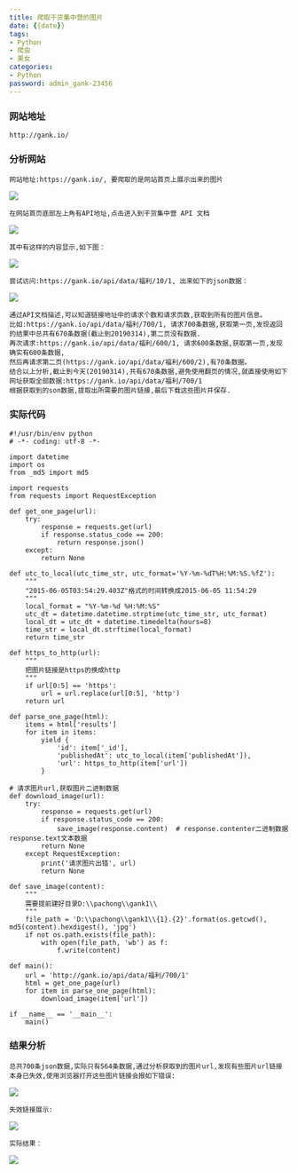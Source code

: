 ```yaml
---
title: 爬取干货集中营的图片
date: {{date}}
tags:
- Python
- 爬虫
- 美女
categories:
- Python
password: admin_gank-23456
---
```

### 网站地址
	http://gank.io/

### 分析网站
	网站地址:https://gank.io/, 要爬取的是网站首页上展示出来的图片
![](https://i.imgur.com/6Mkilm4.jpg)

<escape><!-- more --></escape>

	在网站首页底部左上角有API地址,点击进入到干货集中营 API 文档
![](https://i.imgur.com/crIyWfb.png)

	其中有这样的内容显示,如下图：
![](https://i.imgur.com/oHqL8X3.png)

	尝试访问:https://gank.io/api/data/福利/10/1, 出来如下的json数据：
![](https://i.imgur.com/mezrl8t.png)

	通过API文档描述,可以知道链接地址中的请求个数和请求页数,获取到所有的图片信息。
    比如:https://gank.io/api/data/福利/700/1, 请求700条数据,获取第一页,发现返回的结果中总共有670条数据(截止到20190314),第二页没有数据.
    再次请求:https://gank.io/api/data/福利/600/1, 请求600条数据,获取第一页,发现确实有600条数据,
    然后再请求第二页(https://gank.io/api/data/福利/600/2),有70条数据。
	结合以上分析,截止到今天(20190314),共有670条数据,避免使用翻页的情况,就直接使用如下网址获取全部数据:https://gank.io/api/data/福利/700/1
	根据获取到的son数据,提取出所需要的图片链接,最后下载这些图片并保存.

### 实际代码
    #!/usr/bin/env python
    # -*- coding: utf-8 -*-
    
    import datetime
    import os
    from _md5 import md5
    
    import requests
    from requests import RequestException
    
    def get_one_page(url):
        try:
            response = requests.get(url)
            if response.status_code == 200:
                return response.json()
        except:
            return None
    
    def utc_to_local(utc_time_str, utc_format='%Y-%m-%dT%H:%M:%S.%fZ'):
        """
        "2015-06-05T03:54:29.403Z"格式的时间转换成2015-06-05 11:54:29
        """
        local_format = "%Y-%m-%d %H:%M:%S"
        utc_dt = datetime.datetime.strptime(utc_time_str, utc_format)
        local_dt = utc_dt + datetime.timedelta(hours=8)
        time_str = local_dt.strftime(local_format)
        return time_str
    
    def https_to_http(url):
        """
        把图片链接是https的换成http
        """
        if url[0:5] == 'https':
            url = url.replace(url[0:5], 'http')
        return url
    
    def parse_one_page(html):
        items = html['results']
        for item in items:
            yield {
                'id': item['_id'],
                'publishedAt': utc_to_local(item['publishedAt']),
                'url': https_to_http(item['url'])
            }
    
    # 请求图片url,获取图片二进制数据
    def download_image(url):
        try:
            response = requests.get(url)
            if response.status_code == 200:
                save_image(response.content)  # response.contenter二进制数据 response.text文本数据
            return None
        except RequestException:
            print('请求图片出错', url)
            return None
    
    def save_image(content):
        """
        需要提前建好目录D:\\pachong\\gank1\\
        """
        file_path = 'D:\\pachong\\gank1\\{1}.{2}'.format(os.getcwd(), md5(content).hexdigest(), 'jpg')
        if not os.path.exists(file_path):
            with open(file_path, 'wb') as f:
                f.write(content)
    
    def main():
        url = 'http://gank.io/api/data/福利/700/1'
        html = get_one_page(url)
        for item in parse_one_page(html):
            download_image(item['url'])
    
    if __name__ == '__main__':
        main()

### 结果分析
	总共700条json数据,实际只有564条数据,通过分析获取到的图片url,发现有些图片url链接本身已失效,使用浏览器打开这些图片链接会报如下错误:
![](https://i.imgur.com/2s8gC9m.png)

	失效链接展示:
![](https://i.imgur.com/4BlHV74.png)

	实际结果：
![](https://i.imgur.com/bNlaWbd.jpg)

